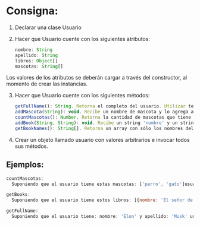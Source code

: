 # Consigna: 
1) Declarar una clase Usuario

2) Hacer que Usuario cuente con los siguientes atributos:
    ```javascript
    nombre: String
    apellido: String
    libros: Object[]
    mascotas: String[]

Los valores de los atributos se deberán cargar a través del constructor, al momento de crear las instancias.

3) Hacer que Usuario cuente con los siguientes métodos:
    ```javascript
    getFullName(): String. Retorna el completo del usuario. Utilizar template strings.
    addMascota(String): void. Recibe un nombre de mascota y lo agrega al array de mascotas.
    countMascotas(): Number. Retorna la cantidad de mascotas que tiene el usuario.
    addBook(String, String): void. Recibe un string 'nombre' y un string 'autor' y debe agregar un objeto: { nombre: String, autor: String } al array de libros.
    getBookNames(): String[]. Retorna un array con sólo los nombres del array de libros del usuario.

4) Crear un objeto llamado usuario con valores arbitrarios e invocar todos sus métodos.

## Ejemplos:

```javascript
countMascotas: 
  Suponiendo que el usuario tiene estas mascotas: ['perro', 'gato']usuario.countMascotas() debería devolver 2.

getBooks: 
  Suponiendo que el usuario tiene estos libros: [{nombre: 'El señor de las moscas',autor: 'William Golding'}, {nombre: 'Fundacion', autor: 'Isaac Asimov'}] usuario.getBooks() debería devolver ['El señor de las moscas', 'Fundacion'].

getFullName: 
  Suponiendo que el usuario tiene: nombre: 'Elon' y apellido: 'Musk' usuario.getFullName() deberia devolver 'Elon Musk'

